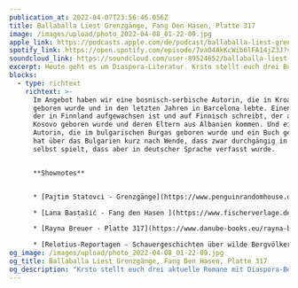```yaml
---
publication_at: 2022-04-07T23:56:46.056Z
title: Ballaballa Liest Grenzgänge, Fang Den Hasen, Platte 317
image: /images/upload/photo_2022-04-08_01-22-09.jpg
apple_link: https://podcasts.apple.com/de/podcast/ballaballa-liest-grenzg%C3%A4nge-fang-den-hasen-platte-317/id1170436903?i=1000556584513
spotify_link: https://open.spotify.com/episode/7vaO4AkKcWib6lFA14jZ3J?si=a56baea4a13544ed
soundcloud_link: https://soundcloud.com/user-89524652/ballaballa-liest-grenzgange-fang-den-hasen-platte-317
excerpt: Heute geht es um Diaspora-Literatur. Krsto stellt euch drei Bücher vor.
blocks:
  - type: richtext
    richtext: >-
      Im Angebot haben wir eine bosnisch-serbische Autorin, die in Kroatien
      geboren wurde und in den letzten Jahren in Barcelona lebte. Einen Autor,
      der in Finnland aufgewachsen ist und auf Finnisch schreibt, der aber im
      Kosovo geboren wurde und deren Eltern aus Albanien kommen. Und eine
      Autorin, die im bulgarischen Burgas geboren wurde und ein Buch geschrieben
      hat über das Bulgarien kurz nach Wende, dass zwar durchgängig in Bulgarien
      selbst spielt, dass aber in deutscher Sprache verfasst wurde.


      **Shownotes**


      * [Pajtim Statovci - Grenzgänge](https://www.penguinrandomhouse.de/Buch/Grenzgaenge/Pajtim-Statovci/Luchterhand-Literaturverlag/e568932.rhd)

      * [Lana Bastašić - Fang den Hasen ](https://www.fischerverlage.de/autor/lana-bastasic-1013883)

      * [Rayna Breuer - Platte 317](https://www.danube-books.eu/rayna-breuer-platte-317)

      * [Relotius-Reportagen - Schauergeschichten über wilde Bergvölker im Südosten Europas ](https://uebermedien.de/34075/schauergeschichten-ueber-wilde-bergvoelker-im-suedosten-europas/)(Krsto bei Übermedien)
og_image: /images/upload/photo_2022-04-08_01-22-09.jpg
og_title: Ballaballa Liest Grenzgänge, Fang Den Hasen, Platte 317
og_description: "Krsto stellt euch drei aktuelle Romane mit Diaspora-Bezug vor "
---
```

